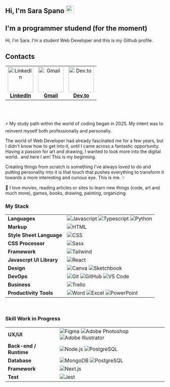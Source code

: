 ## Hi, I'm Sara Spano <img src="https://media.giphy.com/media/hvRJCLFzcasrR4ia7z/giphy.gif" width="25px">


## I'm a programmer studend (for the moment)

Hi, I'm Sara. I'm a student Web Developer and this is my Github profile. 

## Contacts

<table>
  <tr>
    <td align="center">
      <a href="https://www.linkedin.com/in/saraspano98" target="_blank">
        <img src="https://upload.wikimedia.org/wikipedia/commons/c/ca/LinkedIn_logo_initials.png" width="80px" alt="LinkedIn"/><br/>
        <strong>LinkedIn</strong>
      </a>
    </td>
    <td align="center">
      <a href="mailto:saraspano98@gmail.com" target="_blank">
        <img src="https://upload.wikimedia.org/wikipedia/commons/4/4e/Gmail_Icon.png" width="80px" alt="Gmail"/><br/>
        <strong>Gmail</strong>
      </a>
    </td>
    <td align="center">
      <a href="https://dev.to/saraspano98" target="_blank">
        <img src="https://upload.wikimedia.org/wikipedia/commons/0/0e/Devto.svg" width="80px" alt="Dev.to"/><br/>
        <strong>Dev.to</strong>
      </a>
    </td>
  </tr>
</table>


<br>
<br>

⚡ My study path within the world of coding began in 2025. My intent was to reinvent myself both professionally and personally. 

The world of Web Developer had already fascinated me for a few years, but I didn't know how to get into it, until I came across a fantastic opportunity. Having a passion for art and drawing, I wanted to look more into the digital world.. and here I am! This is my beginning. 

Creating things from scratch is something I've always loved to do and putting personality into it is that touch that pushes everything to transform it towards a more interesting and curious eye. This is me. ✨

🌱 I love movies, reading articles or sites to learn new things (code, art and much more), games, books, drawing, painting, organizing.


### My Stack

| | |
|---|---|
| **Languages** | ![Javascript](https://img.shields.io/badge/-JavaScript-EDD222?style=flat&logo=javascript&logoColor=white) ![Typescript](https://img.shields.io/badge/-TypeScript-3178C6?style=flat&logo=typescript&logoColor=white) ![Python](https://img.shields.io/badge/-Python-3776AB?style=flat&logo=python&logoColor=white) |
| **Markup** | ![HTML](https://img.shields.io/badge/-HTML5-E34F26?style=flat&logo=html5&logoColor=white) |
| **Style Sheet Language** | ![CSS](https://img.shields.io/badge/-CSS3-1572B6?style=flat&logo=css3&logoColor=white) |
| **CSS Processor** | ![Sass](https://img.shields.io/badge/-Sass-CC6699?style=flat&logo=sass&logoColor=white) |
| **Framework** | ![Tailwind](https://img.shields.io/badge/-TailwindCSS-38B2AC?style=flat&logo=tailwind-css&logoColor=white) |
| **Javascrpt UI Library** | ![React](https://img.shields.io/badge/-React-61DAFB?style=flat&logo=react&logoColor=white) |
| **Design** | ![Canva](https://img.shields.io/badge/-Canva-00C4CC?style=flat&logo=canva&logoColor=white) ![Sketchbook](https://img.shields.io/badge/-Sketchbook-6D9DC5?style=flat&logo=sketchbook&logoColor=white) |
| **DevOps** | ![Git](https://img.shields.io/badge/-Git-F05032?style=flat&logo=git&logoColor=white) ![GitHub](https://img.shields.io/badge/-Github-181717?style=flat&logo=github&logoColor=white) ![VS Code](https://img.shields.io/badge/-VSCode-007ACC?style=flat&logo=visual-studio-code&logoColor=white)|
| **Business** | ![Trello](https://img.shields.io/badge/-Trello-0079BF?style=flat&logo=trello&logoColor=white)  | 
| **Productivity Tools** | ![Word](https://img.shields.io/badge/-Word-2B5797?style=flat&logo=microsoft-word&logoColor=white) ![Excel](https://img.shields.io/badge/-Excel-217346?style=flat&logo=microsoft-excel&logoColor=white) ![PowerPoint](https://img.shields.io/badge/-PowerPoint-D24726?style=flat&logo=microsoft-powerpoint&logoColor=white) |

<br>

### Skill Work in Progress

| | |
|---|---|
| **UX/UI** | ![Figma](https://img.shields.io/badge/-Figma-F24E1E?style=flat&logo=figma&logoColor=white) ![Adobe Photoshop](https://img.shields.io/badge/-Photoshop-31A8FF?style=flat&logo=adobe-photoshop&logoColor=white) ![Adobe Illustrator](https://img.shields.io/badge/-Illustrator-FF9A00?style=flat&logo=adobe-illustrator&logoColor=white) |
| **Back-end / Runtime** | ![Node.js](https://img.shields.io/badge/-Node.js-339933?style=flat&logo=node.js&logoColor=white) ![PostgreSQL](https://img.shields.io/badge/-PostgreSQL-336791?style=flat&logo=postgresql&logoColor=white) |
| **Database** | ![MongoDB](https://img.shields.io/badge/-MongoDB-47A248?style=flat&logo=mongodb&logoColor=white) ![PostgreSQL](https://img.shields.io/badge/-PostgreSQL-336791?style=flat&logo=postgresql&logoColor=white) |
| **Framework** | ![Next.js](https://img.shields.io/badge/-Next.js-000000?style=flat&logo=next.js&logoColor=white) |
| **Test** | ![Jest](https://img.shields.io/badge/-Jest-C21325?style=flat&logo=jest&logoColor=white) |

